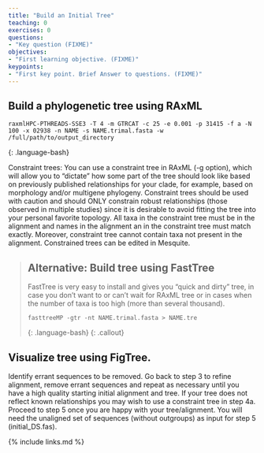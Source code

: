 ```yaml
---
title: "Build an Initial Tree"
teaching: 0
exercises: 0
questions:
- "Key question (FIXME)"
objectives:
- "First learning objective. (FIXME)"
keypoints:
- "First key point. Brief Answer to questions. (FIXME)"
---
```


## Build a phylogenetic tree using RAxML

~~~
raxmlHPC-PTHREADS-SSE3 -T 4 -m GTRCAT -c 25 -e 0.001 -p 31415 -f a -N 100 -x 02938 -n NAME -s NAME.trimal.fasta -w /full/path/to/output_directory
~~~
{: .language-bash}

Constraint trees: You can use a constraint tree in RAxML (-g option), which will allow you to “dictate” how some part of the tree should look like based on previously published relationships for your clade, for example, based on morphology and/or multigene phylogeny. Constraint trees should be used with caution and should ONLY constrain robust relationships (those observed in multiple studies) since it is desirable to avoid fitting the tree into your personal favorite topology. All taxa in the constraint tree must be in the alignment and names in the alignment an in the constraint tree must match exactly. Moreover, constraint tree cannot contain taxa not present in the alignment. Constrained trees can be edited in Mesquite.

> ## Alternative: Build tree using FastTree
> FastTree is very easy to install and gives you “quick and dirty” tree, in case you don’t 
> want to or can’t 
> wait for RAxML tree or in cases when the number of taxa is too high (more than several
> thousand).
> 
> ~~~
> fasttreeMP -gtr -nt NAME.trimal.fasta > NAME.tre
> ~~~
> {: .language-bash}
{: .callout}

## Visualize tree using FigTree.

Identify errant sequences to be removed. Go back to step 3 to refine alignment, remove errant sequences and repeat as necessary until you have a high quality starting initial alignment and tree. If your tree does not reflect known relationships you may wish to use a constraint tree in step 4a.  Proceed to step 5 once you are happy with your tree/alignment. You will need the unaligned set of sequences (without outgroups) as input for step 5 (initial_DS.fas).


{% include links.md %}
